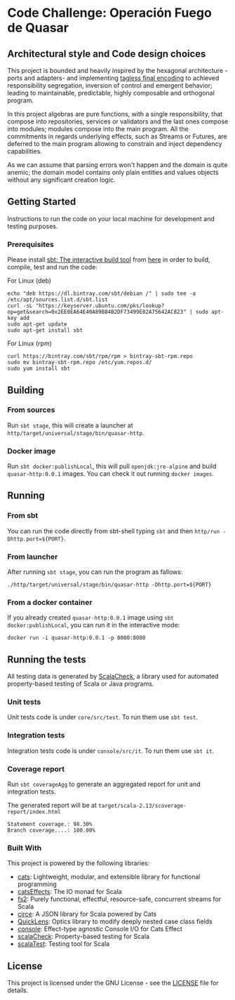 # Code Challenge: Operación Fuego de Quasar

## Architectural style and Code design choices

This project is bounded and heavily inspired by the hexagonal architecture -ports and adapters- and implementing 
[tagless final encoding](http://okmij.org/ftp/tagless-final/course/lecture.pdf) to achieved responsibility segregation,
inversion of control and emergent behavior; leading to maintainable, predictable, highly composable and orthogonal program.

In this project algebras are pure functions, with a single responsibility, that compose into repositories, services or validators and the last ones
compose into modules; modules compose into the main program. All the commitments in regards underlying effects, such as Streams or Futures,
are deferred to the main program allowing to constrain and inject dependency capabilities. 

As we can assume that parsing errors won't happen and the domain is quite anemic; the domain model contains only 
plain entities and values objects without any significant creation logic.

## Getting Started

Instructions to run the code on your local machine for development and testing purposes.

### Prerequisites

Please install [sbt: The interactive build tool](https://www.scala-sbt.org/) from [here](https://www.scala-sbt.org/download.html)
in order to build, compile, test and run the code:

For Linux (deb)
```
echo "deb https://dl.bintray.com/sbt/debian /" | sudo tee -a /etc/apt/sources.list.d/sbt.list
curl -sL "https://keyserver.ubuntu.com/pks/lookup?op=get&search=0x2EE0EA64E40A89B84B2DF73499E82A75642AC823" | sudo apt-key add
sudo apt-get update
sudo apt-get install sbt
```
For Linux (rpm)
```
curl https://bintray.com/sbt/rpm/rpm > bintray-sbt-rpm.repo
sudo mv bintray-sbt-rpm.repo /etc/yum.repos.d/
sudo yum install sbt
```

## Building

### From sources

Run `sbt stage`, this will create a launcher at `http/target/universal/stage/bin/quasar-http`.

### Docker image

Run `sbt docker:publishLocal`, this will pull `openjdk:jre-alpine` and build `quasar-http:0.0.1` images.
You can check it out running `docker images`.

## Running

### From sbt

You can run the code directly from sbt-shell typing `sbt` and then `http/run -Dhttp.port=${PORT}`.

### From launcher

After running `sbt stage`, you can run the program as fallows:

```
./http/target/universal/stage/bin/quasar-http -Dhttp.port=${PORT}
```

### From a docker container

If you already created `quasar-http:0.0.1` image using `sbt docker:publishLocal`, you can run it in the interactive mode:

```
docker run -i quasar-http:0.0.1 -p 8080:8080
```

## Running the tests

All testing data is generated by [ScalaCheck](https://www.scalacheck.org/), a library used for automated property-based testing of Scala or Java programs.

### Unit tests

Unit tests code is under `core/src/test`. To run them use `sbt test`.

### Integration tests

Integration tests code is under `console/src/it`. To run them use `sbt it`.

### Coverage report

Run `sbt coverageAgg` to generate an aggregated report for unit and integration tests.

The generated report will be at `target/scala-2.13/scoverage-report/index.html`

```
Statement coverage.: 98.30%
Branch coverage....: 100.00%
```

### Built With

This project is powered by the following libraries:

* [cats](https://typelevel.org/cats/): Lightweight, modular, and extensible library for functional programming
* [catsEffects](https://typelevel.org/cats-effect/): The IO monad for Scala
* [fs2](https://fs2.io/): Purely functional, effectful, resource-safe, concurrent streams for Scala
* [circe](https://circe.github.io/circe/): A JSON library for Scala powered by Cats
* [QuickLens](https://github.com/softwaremill/quicklens): Optics library to modify deeply nested case class fields
* [console](https://console4cats.profunktor.dev/): Effect-type agnostic Console I/O for Cats Effect
* [scalaCheck](https://www.scalacheck.org/): Property-based testing for Scala
* [scalaTest](http://www.scalatest.org/): Testing tool for Scala

## License

This project is licensed under the GNU License - see the [LICENSE](LICENSE) file for details.
